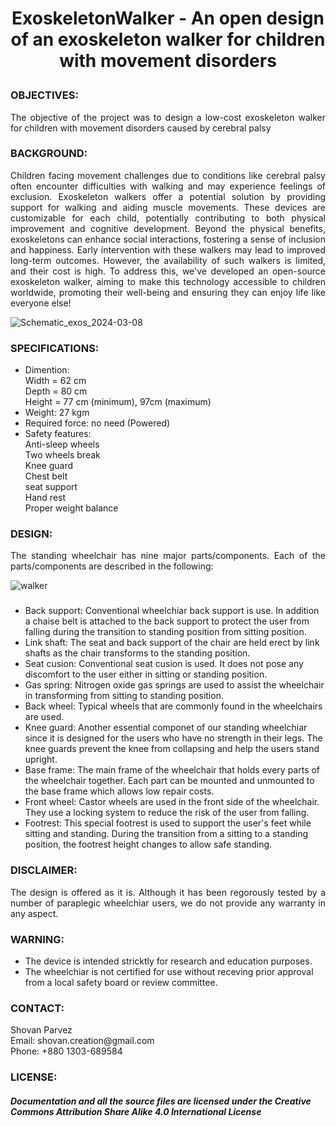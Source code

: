 # <P align="center"> ExoskeletonWalker - An open design of an exoskeleton walker for children with movement disorders
 
### OBJECTIVES:
<P align="justify"> The objective of the project was to design a low-cost exoskeleton walker for children with movement disorders caused by cerebral palsy 

### BACKGROUND:
<P align="justify"> Children facing movement challenges due to conditions like cerebral palsy often encounter difficulties with walking and may experience feelings of exclusion. Exoskeleton walkers offer a potential solution by providing support for walking and aiding muscle movements. These devices are customizable for each child, potentially contributing to both physical improvement and cognitive development. Beyond the physical benefits, exoskeletons can enhance social interactions, fostering a sense of inclusion and happiness. Early intervention with these walkers may lead to improved long-term outcomes. However, the availability of such walkers is limited, and their cost is high. To address this, we've developed an open-source exoskeleton walker, aiming to make this technology accessible to children worldwide, promoting their well-being and ensuring they can enjoy life like everyone else!</P>


  ![Schematic_exos_2024-03-08](https://github.com/SHOVANPARVEZ/Exoskeleton-walker-/assets/140902671/b64c6775-39c0-4035-9b14-87428c3b8287)
       

### SPECIFICATIONS:
- Dimention: <br/>
  <tab/> Width = 62 cm <br/>
  <tab/> Depth = 80 cm <br/>
  <tab/> Height = 77 cm (minimum), 97cm (maximum) <br/>
- Weight: 27 kgm  <br/>
- Required force: no need (Powered) <br/>
- Safety features: <br/>
  <tab/> Anti-sleep wheels <br/>
  <tab/> Two wheels break <br/>
  <tab/> Knee guard <br/>
  <tab/> Chest belt <br/>
  <tab/> seat support <br/>
  <tab/> Hand rest <br/>
  <tab/> Proper weight balance <br/>
  
### DESIGN:
<P align="justify"> The standing wheelchair has nine major parts/components. Each of the parts/components are described in the following:
 
![walker](https://github.com/SHOVANPARVEZ/Exoskeleton-walker-/assets/140902671/cfccfbe4-32ca-4e93-8aaf-be0e438f4816)


###
- Back support: Conventional wheelchiar back support is use. In addition a chaise belt is attached to the back support to protect the user from falling during the transition to standing position from sitting position.
- Link shaft: The seat and back support of the chair are held erect by link shafts as the chair transforms to the standing position.
- Seat cusion: Conventional seat cusion is used. It does not pose any discomfort to the user either in sitting or standing position.
- Gas spring: Nitrogen oxide gas springs are used to assist the wheelchair in transforming from sitting to standing position.
- Back wheel: Typical wheels that are commonly found in the wheelchairs are used.
- Knee guard: Another essential componet of our standing wheelchiar since it is designed for the users who have no strength in their legs. The knee guards prevent the knee from collapsing and help the users stand upright.
- Base frame: The main frame of the wheelchair that holds every parts of the wheelchair together. Each part can be mounted and unmounted to the base frame which allows low repair costs.
- Front wheel: Castor wheels are used in the front side of the wheelchair. They use a locking system to reduce the risk of the user from falling.
- Footrest: This special footrest is used to support the user's feet while sitting and standing. During the transition from a sitting to a standing position, the footrest height changes to allow safe standing.
 
### DISCLAIMER:
<P align="justify"> The design is offered as it is. Although it has been regorously tested by a number of paraplegic wheelchiar users, we do not provide any warranty in any aspect.

### WARNING:
- The device is intended stricktly for research and education purposes.
- The wheelchiar is not certified for use without receving prior approval from a local safety board or review committee.

### CONTACT:
<P align="justify"> Shovan Parvez <br/>
 Email: shovan.creation@gmail.com <br/>
 Phone: +880 1303-689584 <br/>

### LICENSE:
##### Documentation and all the source files are licensed under the Creative Commons Attribution Share Alike 4.0 International License

